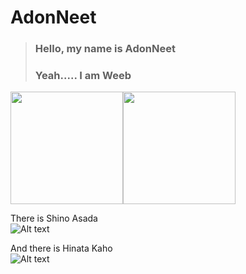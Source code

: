 # AdonNeet 

> ### Hello, my name is AdonNeet  
> ### Yeah..... I am Weeb  
   
[<img src="https://github-readme-stats-eight-theta.vercel.app/api?username=AdonNeet&show_icons=true&theme=tokyonight&include_all_commits=true&count_private=true" height="180"/>](https://github-readme-stats-eight-theta.vercel.app/api?username=AdonNeet&show_icons=true&theme=tokyonight&include_all_commits=true&count_private=true)[<img src="https://github-readme-stats-eight-theta.vercel.app/api/top-langs/?username=AdonNeet&layout=compact&langs_count=8&theme=tokyonight" height="180"/>]([image2.png](https://github-readme-stats-eight-theta.vercel.app/api/top-langs/?username=AdonNeet&layout=compact&langs_count=8&theme=tokyonight))  
  
  
  
There is Shino Asada  
![Alt text](https://media.discordapp.net/attachments/736546127075213392/1052531677265670214/Sinon_85speed_640x360.gif "Shino Asada")

And there is Hinata Kaho  
![Alt text](https://cdn.discordapp.com/attachments/736546127075213392/1052519488819581040/HinataKaho_75speed.gif "Hinata Kaho")

